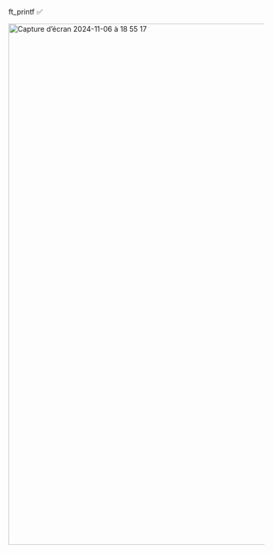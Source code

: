 ft_printf ✅

<img width="1027" alt="Capture d’écran 2024-11-06 à 18 55 17" src="https://github.com/user-attachments/assets/025c131f-376f-4d48-b1e5-2bc3934133c6">
